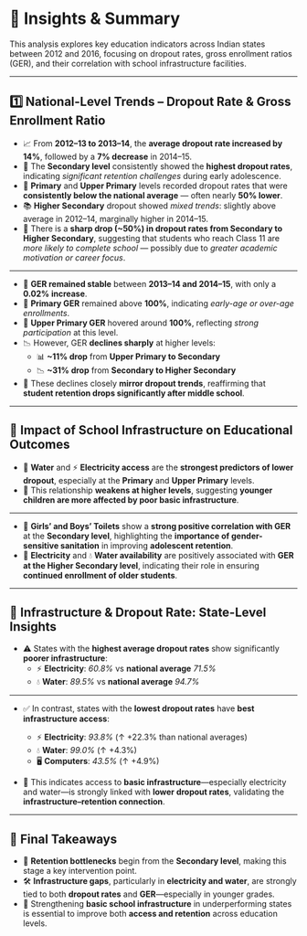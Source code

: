 
# 📌 Insights & Summary

This analysis explores key education indicators across Indian states between 2012 and 2016, focusing on dropout rates, gross enrollment ratios (GER), and their correlation with school infrastructure facilities.

---

## 1️⃣ National-Level Trends – Dropout Rate & Gross Enrollment Ratio

- 📈 From **2012–13 to 2013–14**, the **average dropout rate increased by 14%**, followed by a **7% decrease** in 2014–15.
- 🎒 The **Secondary level** consistently showed the **highest dropout rates**, indicating _significant retention challenges_ during early adolescence.
- 🧒 **Primary** and **Upper Primary** levels recorded dropout rates that were **consistently below the national average** — often nearly **50% lower**.
- 📚 **Higher Secondary** dropout showed _mixed trends_: slightly above average in 2012–14, marginally higher in 2014–15.
- 🔁 There is a **sharp drop (~50%) in dropout rates from Secondary to Higher Secondary**, suggesting that students who reach Class 11 are _more likely to complete school_ — possibly due to _greater academic motivation or career focus_.

---

- 🔄 **GER remained stable** between **2013–14 and 2014–15**, with only a **0.02% increase**.
- 🧮 **Primary GER** remained above **100%**, indicating _early-age or over-age enrollments_.
- 📘 **Upper Primary GER** hovered around **100%**, reflecting _strong participation_ at this level.
- 📉 However, GER **declines sharply** at higher levels:
  - 📊 **~11% drop** from **Upper Primary to Secondary**
  - 📉 **~31% drop** from **Secondary to Higher Secondary**
- 🧵 These declines closely **mirror dropout trends**, reaffirming that **student retention drops significantly after middle school**.

---

## 🏫 Impact of School Infrastructure on Educational Outcomes

- 🚰 **Water** and ⚡ **Electricity access** are the **strongest predictors of lower dropout**, especially at the **Primary** and **Upper Primary** levels.  
- 👶 This relationship **weakens at higher levels**, suggesting **younger children are more affected by poor basic infrastructure**.

---

- 🚻 **Girls’ and Boys’ Toilets** show a **strong positive correlation with GER** at the **Secondary level**, highlighting the **importance of gender-sensitive sanitation** in improving **adolescent retention**.
- 🔌 **Electricity** and 💧 **Water availability** are positively associated with **GER at the Higher Secondary level**, indicating their role in ensuring **continued enrollment of older students**.

---

## 🧭 Infrastructure & Dropout Rate: State-Level Insights

- ⚠️ States with the **highest average dropout rates** show significantly **poorer infrastructure**:
  - ⚡ **Electricity**: *60.8%* vs **national average** *71.5%*
  - 💧 **Water**: *89.5%* vs **national average** *94.7%*

---

- ✅ In contrast, states with the **lowest dropout rates** have **best infrastructure access**:
  - ⚡ **Electricity**: *93.8%* (↑ +22.3% than national averages)
  - 💧 **Water**: *99.0%* (↑ +4.3%)
  - 🖥️ **Computers**: *43.5%* (↑ +4.9%)

- 🔗 This indicates access to **basic infrastructure**—especially electricity and water—is strongly linked with **lower dropout rates**, validating the **infrastructure–retention connection**.

---

## 📌 Final Takeaways

- 🎯 **Retention bottlenecks** begin from the **Secondary level**, making this stage a key intervention point.
- 🛠️ **Infrastructure gaps**, particularly in **electricity and water**, are strongly tied to both **dropout rates** and **GER**—especially in younger grades.
- 🚀 Strengthening **basic school infrastructure** in underperforming states is essential to improve both **access and retention** across education levels.
